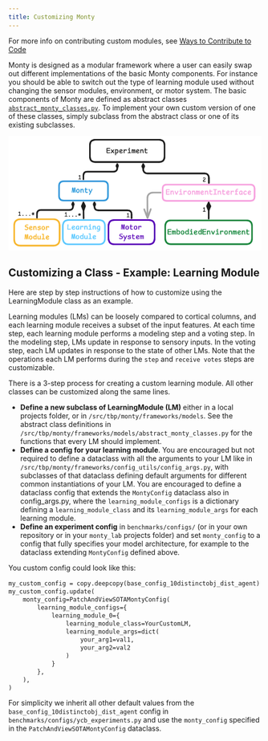 ```yaml
---
title: Customizing Monty
---
```

For more info on contributing custom modules, see [Ways to Contribute to Code](../contributing/ways-to-contribute-to-code.md)

Monty is designed as a modular framework where a user can easily swap out different implementations of the basic Monty components. For instance you should be able to switch out the type of learning module used without changing the sensor modules, environment, or motor system. The basic components of Monty are defined as abstract classes [`abstract_monty_classes.py`](../../src/tbp/monty/frameworks/models/abstract_monty_classes.py). To implement your own custom version of one of these classes, simply subclass from the abstract class or one of its existing subclasses.

![Each of the classes in this diagram can be subclasses and customized. The idea is that you can easily switch out different versions of each of these classes while keeping all the rest constant.](../figures/how-monty-works/monty_class_diagram.png)

## Customizing a Class - Example: Learning Module

Here are step by step instructions of how to customize using the LearningModule class as an example.

Learning modules (LMs) can be loosely compared to cortical columns, and each learning module receives a subset of the input features. At each time step, each learning module performs a modeling step and a voting step. In the modeling step, LMs update in response to sensory inputs. In the voting step, each LM updates in response to the state of other LMs. Note that the operations each LM performs during the `step` and `receive votes` steps are customizable.

There is a 3-step process for creating a custom learning module. All other classes can be customized along the same lines.

- **Define a new subclass of LearningModule (LM)** either in a local projects folder, or in `/src/tbp/monty/frameworks/models`. See the abstract class definitions in `/src/tbp/monty/frameworks/models/abstract_monty_classes.py` for the functions that every LM should implement.
- **Define a config for your learning module**. You are encouraged but not required to define a dataclass with all the arguments to your LM like in `/src/tbp/monty/frameworks/config_utils/config_args.py`, with subclasses of that dataclass defining default arguments for different common instantiations of your LM. You are encouraged to define a dataclass config that extends the `MontyConfig` dataclass also in config_args.py, where the `learning_module_configs` is a dictionary defining a `learning_module_class` and its `learning_module_args` for each learning module.
- **Define an experiment config** in `benchmarks/configs/` (or in your own repository or in your `monty_lab` projects folder) and set `monty_config` to a config that fully specifies your model architecture, for example to the dataclass extending `MontyConfig` defined above.

You custom config could look like this:
```
my_custom_config = copy.deepcopy(base_config_10distinctobj_dist_agent)
my_custom_config.update(
    monty_config=PatchAndViewSOTAMontyConfig(
        learning_module_configs={
            learning_module_0={
                learning_module_class=YourCustomLM,
                learning_module_args=dict(
                    your_arg1=val1,
                    your_arg2=val2
                )
            }
        },
    ),
)
```

For simplicity we inherit all other default values from the `base_config_10distinctobj_dist_agent` config in `benchmarks/configs/ycb_experiments.py` and use the `monty_config` specified in the `PatchAndViewSOTAMontyConfig` dataclass.
